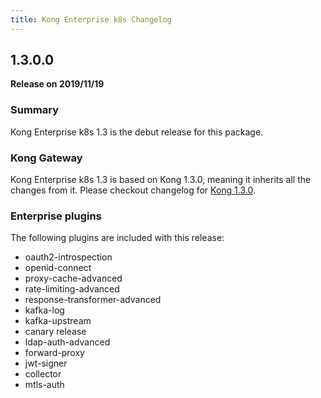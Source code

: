 ```yaml
---
title: Kong Enterprise k8s Changelog
---
```


## 1.3.0.0

**Release on 2019/11/19**

### Summary

Kong Enterprise k8s 1.3 is the debut release for this package.

### Kong Gateway

Kong Enterprise k8s 1.3 is based on Kong 1.3.0,
meaning it inherits all the changes from it.
Please checkout changelog for
[Kong 1.3.0](https://github.com/Kong/kong/blob/master/CHANGELOG.md#130).

### Enterprise plugins

The following plugins are included with this release:

* oauth2-introspection
* openid-connect
* proxy-cache-advanced
* rate-limiting-advanced
* response-transformer-advanced
* kafka-log
* kafka-upstream
* canary release
* ldap-auth-advanced
* forward-proxy
* jwt-signer
* collector
* mtls-auth

